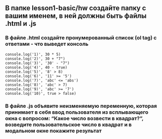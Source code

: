## В папке lesson1-basic/hw создайте папку с вашим именем, в ней должны быть файлы .html и .js

### В файле .html создайте пронумерованный список (ol tag) с ответами - что выведет консоль

```
console.log('1)', 30 * 5)
console.log('2)', 30 + "7")
console.log('3)', '30' - "7")
console.log('4)', 40 - true)
console.log('5)', '8' > 8)
console.log('6)', '11' >= '5')
console.log('7)', 'abc' <= 'abs')
console.log('8)', 'abc' > 7)
console.log('9)', 'abc' >= '7')
console.log('10)', true > false)
```

### В файле .js объявите неизменяемую переменную, которая принимает в себя ввод пользователя из всплывающего окна с вопросом: “Какое число возвести в квадрат?”, возведите пользовательское число в квадрат и в модальном окне покажите результат
